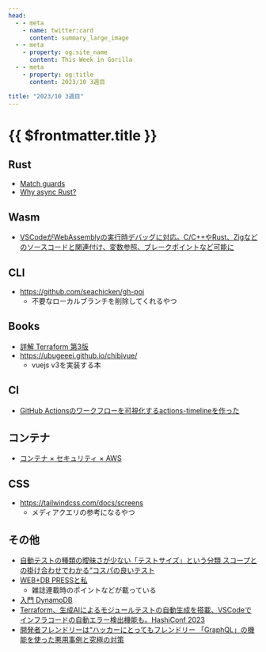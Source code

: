 ```yaml
---
head:
  - - meta
    - name: twitter:card
      content: summary_large_image
  - - meta
    - property: og:site_name
      content: This Week in Gorilla
  - - meta
    - property: og:title
      content: 2023/10 3週目

title: "2023/10 3週目"
---
```


# {{ $frontmatter.title }}

## Rust
- [Match guards](https://doc.rust-lang.org/stable/reference/expressions/match-expr.html#match-guards)
- [Why async Rust?](https://without.boats/blog/why-async-rust/)

## Wasm
- [VSCodeがWebAssemblyの実行時デバッグに対応。C/C++やRust、Zigなどのソースコードと関連付け、変数参照、ブレークポイントなど可能に](https://www.publickey1.jp/blog/23/vscodewebassemblyccrustzig.html)

## CLI
- https://github.com/seachicken/gh-poi
  - 不要なローカルブランチを削除してくれるやつ

## Books
- [詳解 Terraform 第3版](https://techplay.jp/book/8510)
- https://ubugeeei.github.io/chibivue/
  - vuejs v3を実装する本

## CI
- [GitHub Actionsのワークフローを可視化するactions-timelineを作った](https://zenn.dev/cybozu_ept/articles/20231002_actions_timeline)

## コンテナ
- [コンテナ × セキュリティ × AWS](https://speakerdeck.com/kyohmizu/kontena-x-sekiyuritei-x-aws)

## CSS
- https://tailwindcss.com/docs/screens
  - メディアクエリの参考になるやつ

## その他
- [自動テストの種類の曖昧さが少ない「テストサイズ」という分類 スコープとの掛け合わせでわかる“コスパの良いテスト](https://logmi.jp/tech/articles/329184)
- [WEB+DB PRESSと私](https://speakerdeck.com/inao/oedo10)
  - 雑誌連載時のポイントなどが載っている
- [入門 DynamoDB](https://zenn.dev/n_ono/books/introduction-to-dynamodb)
- [Terraform、生成AIによるモジュールテストの自動生成を搭載、VSCodeでインフラコードの自動エラー検出機能も。HashiConf 2023](https://www.publickey1.jp/blog/23/terraformaivscodehashiconf_2023.html)
- [開発者フレンドリーは“ハッカーにとってもフレンドリー 「GraphQL」の機能を使った悪用事例と究極の対策](https://logmi.jp/tech/articles/329491)
